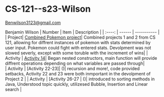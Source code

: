 # CS-121--s23-Wilson

Benwilson3123@gmail.com

Benjamin Wilson
| Number | Item | Description |
| :----: | ------ | ----------- |
| Project| [Combined Pokemon project](https://github.com/Ben-jaminWilson/CS-121--s23-Wilson/tree/main/src/Pokemon)| Combined projects 1 and 2 from CS 121, allowing for diffrent instances of pokemon with stats determined by user input. Pokemon could fight with entered stats. Devolpment was not slowed severly, except with some toruble with the increment of wins|
| Activity | [Activity 14](https://github.com/Ben-jaminWilson/CS-121--s23-Wilson/blob/main/src/activity14/acitivity14.java)| Began nested constructors, main function will provide diffrent operations depending on what variables are passed through|   
| Activity | [Activity 22-23]| ()| recursion and more!, code provided setbacks, Activity 22 and 23 were both inmportant in the devolpment of Project 2 |
| Activity | [Activity 26-27 | ()| introduced to sorting methods in Java, Understood topic quickly, utilizesed Bubble, Insertion and Linear search |
